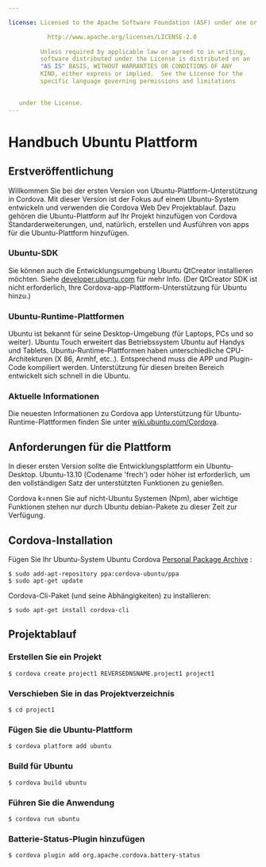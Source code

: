 ```yaml
---

license: Licensed to the Apache Software Foundation (ASF) under one or more contributor license agreements. See the NOTICE file distributed with this work for additional information regarding copyright ownership. The ASF licenses this file to you under the Apache License, Version 2.0 (the "License"); you may not use this file except in compliance with the License. You may obtain a copy of the License at

           http://www.apache.org/licenses/LICENSE-2.0
    
         Unless required by applicable law or agreed to in writing,
         software distributed under the License is distributed on an
         "AS IS" BASIS, WITHOUT WARRANTIES OR CONDITIONS OF ANY
         KIND, either express or implied.  See the License for the
         specific language governing permissions and limitations
    

   under the License.
---
```


# Handbuch Ubuntu Plattform

## Erstveröffentlichung

Willkommen Sie bei der ersten Version von Ubuntu-Plattform-Unterstützung in Cordova. Mit dieser Version ist der Fokus auf einem Ubuntu-System entwickeln und verwenden die Cordova Web Dev Projektablauf. Dazu gehören die Ubuntu-Plattform auf Ihr Projekt hinzufügen von Cordova Standarderweiterungen, und, natürlich, erstellen und Ausführen von apps für die Ubuntu-Plattform hinzufügen.

### Ubuntu-SDK

Sie können auch die Entwicklungsumgebung Ubuntu QtCreator installieren möchten. Siehe [developer.ubuntu.com][1] für mehr Info. (Der QtCreator SDK ist nicht erforderlich, Ihre Cordova-app-Plattform-Unterstützung für Ubuntu hinzu.)

 [1]: http://developer.ubuntu.com

### Ubuntu-Runtime-Plattformen

Ubuntu ist bekannt für seine Desktop-Umgebung (für Laptops, PCs und so weiter). Ubuntu Touch erweitert das Betriebssystem Ubuntu auf Handys und Tablets. Ubuntu-Runtime-Plattformen haben unterschiedliche CPU-Architekturen (X 86, Armhf, etc..). Entsprechend muss die APP und Plugin-Code kompiliert werden. Unterstützung für diesen breiten Bereich entwickelt sich schnell in die Ubuntu.

### Aktuelle Informationen

Die neuesten Informationen zu Cordova app Unterstützung für Ubuntu-Runtime-Plattformen finden Sie unter [wiki.ubuntu.com/Cordova][2].

 [2]: http://wiki.ubuntu.com/Cordova

## Anforderungen für die Plattform

In dieser ersten Version sollte die Entwicklungsplattform ein Ubuntu-Desktop. Ubuntu-13.10 (Codename 'frech') oder höher ist erforderlich, um den vollständigen Satz der unterstützten Funktionen zu genießen.

Cordova k÷nnen Sie auf nicht-Ubuntu Systemen (Npm), aber wichtige Funktionen stehen nur durch Ubuntu debian-Pakete zu dieser Zeit zur Verfügung.

## Cordova-Installation

Fügen Sie Ihr Ubuntu-System Ubuntu Cordova [Personal Package Archive][3] :

 [3]: https://launchpad.net/~cordova-ubuntu/+archive/ppa

    $ sudo add-apt-repository ppa:cordova-ubuntu/ppa
    $ sudo apt-get update
    

Cordova-Cli-Paket (und seine Abhängigkeiten) zu installieren:

    $ sudo apt-get install cordova-cli
    

## Projektablauf

### Erstellen Sie ein Projekt

    $ cordova create project1 REVERSEDNSNAME.project1 project1
    

### Verschieben Sie in das Projektverzeichnis

    $ cd project1
    

### Fügen Sie die Ubuntu-Plattform

    $ cordova platform add ubuntu
    

### Build für Ubuntu

    $ cordova build ubuntu
    

### Führen Sie die Anwendung

    $ cordova run ubuntu
    

### Batterie-Status-Plugin hinzufügen

    $ cordova plugin add org.apache.cordova.battery-status